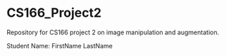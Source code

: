 # CS166_Project2

Repository for CS166 project 2 on image manipulation and augmentation.

Student Name: FirstName LastName
